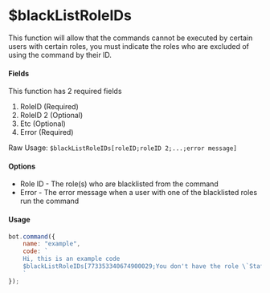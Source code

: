 # $blackListRoleIDs

This function will allow that the commands cannot be executed by certain users with certain roles, you must indicate the roles who are excluded of using the command by their ID.

#### Fields

This function has 2 required fields

1. RoleID \(Required\)
2. RoleID 2 \(Optional\)
3. Etc \(Optional\)
4. Error \(Required\)

Raw Usage: `$blackListRoleIDs[roleID;roleID 2;...;error message]`

#### Options

* Role ID - The role\(s\) who are blacklisted from the command
* Error - The error message when a user with one of the blacklisted roles run the command

#### Usage

```javascript
bot.command({
    name: "example",
    code: `
    Hi, this is an example code
    $blackListRoleIDs[773353340674900029;You don't have the role \`Staff\` to execute this!]
    `
});
```


